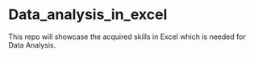# Data_analysis_in_excel
This repo will showcase the acquired skills in Excel which is needed for Data Analysis.
